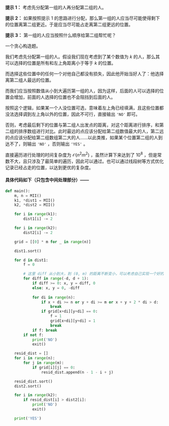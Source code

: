 **提示 1：** 考虑先分配第一组的人再分配第二组的人。

**提示 2：** 如果按照提示 1 的思路进行分配，那么第一组的人应当尽可能使得剩下的位置离第二组更近。于是应当尽可能占走离第二组更远的位置。

**提示 3：** 第一组的人应当按照什么顺序给第二组帮忙呢？

一个贪心构造题。

我们考虑先分配第一组的人。假设我们现在考虑到了某个数值为 $k$ 的人，那么其可以选择的位置是所有和左上角距离小于等于 $k$ 的位置。

而选择这些位置中的任何一个对他自己都没有损失，因此他开始当好人了：他选择离第二组人最远的位置。

而我们应当按照数值从小到大遍历第一组的人，因为这样，后面的人可以选择的位置会增加，前面的人选择的位置也不会阻挡到后面的人。

按照这个逻辑，如果某一个人没位置可选，意味着左上角已经填满，且这些位置都没法选择调到左上角以外的位置，因此不可行，直接输出 `'NO'` 即可。

否则，考虑最后剩下的位置与第二组人出发点的距离，对这个距离进行排序，和第二组的排序数组进行对比。此时最远的点应该分配给第二组数值最大的人，第二远的点应该分配给第二组数组第二大的人……以此类推，如果某个位置第二组的人到达不了，则输出 `'NO'` ，否则输出 `'YES'` 。

直接遍历进行处理的时间复杂度为 $\mathcal{O}(n^2m^2)$ ，虽然计算下来达到了 $10^8$ ，但是常数不大，且只涉及了最简单的遍历，因此可以通过。也可以通过线段树等方式优化记录已经占走的位置，以达到更优的复杂度。

#### 具体代码如下（只包含中间处理部分）——

```Python []
def main():
    m, n = MII()
    k1, *dist1 = MII()
    k2, *dist2 = MII()

    for i in range(k1):
        dist1[i] -= 2

    for i in range(k2):
        dist2[i] -= 2

    grid = [[0] * m for _ in range(n)]

    dist1.sort()

    for d in dist1:
        f = 0

        # 这里 diff 从小到大，到 (0, m) 的距离不断变小，可以考虑自己实现一个好的遍历方式
        for diff in range(-d, d + 1):
            if diff >= 0: x, y = diff, 0
            else: x, y = 0, -diff
            
            for di in range(n):
                if x + di >= n or y + di >= m or x + y + 2 * di > d:
                    break
                if grid[x+di][y+di] == 0:
                    f = 1
                    grid[x+di][y+di] = 1
                    break
            if f: break
        if not f:
            print('NO')
            exit()

    resid_dist = []
    for i in range(n):
        for j in range(m):
            if grid[i][j] == 0:
                resid_dist.append(n - 1 - i + j)

    resid_dist.sort()
    dist2.sort()

    for i in range(k2):
        if resid_dist[i] > dist2[i]:
            print('NO')
            exit()

    print('YES')
```